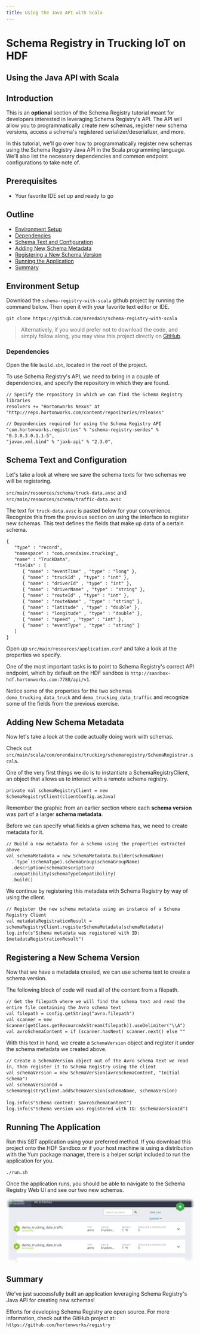 ```yaml
---
title: Using the Java API with Scala
---
```


# Schema Registry in Trucking IoT on HDF

## Using the Java API with Scala

## Introduction

This is an **optional** section of the Schema Registry tutorial meant for developers interested in leveraging Schema Registry's API.  The API will allow you to programmatically create new schemas, register new schema versions, access a schema's registered serializer/deserializer, and more.

In this tutorial, we'll go over how to programmatically register new schemas using the Schema Registry Java API in the Scala programming language.  We'll also list the necessary dependencies and common endpoint configurations to take note of.


## Prerequisites

-   Your favorite IDE set up and ready to go


## Outline

-   [Environment Setup](#environment-setup)
-   [Dependencies](#dependencies)
-   [Schema Text and Configuration](#schema-text-and-configuration)
-   [Adding New Schema Metadata](#adding-new-schema-metadata)
-   [Registering a New Schema Version](#registering-a-new-schema-version)
-   [Running the Application](#running-the-application)
-   [Summary](#summary)


## Environment Setup

Download the `schema-registry-with-scala` github project by running the command below.  Then open it with your favorite text editor or IDE.

```
git clone https://github.com/orendain/schema-registry-with-scala
```

> Alternatively, if you would prefer not to download the code, and simply follow along, you may view this project directly on [GitHub](https://github.com/orendain/schema-registry-with-scala).

### Dependencies

Open the file `build.sbt`, located in the root of the project.

To use Schema Registry's API, we need to bring in a couple of dependencies, and specify the repository in which they are found.

```
// Specify the repository in which we can find the Schema Registry libraries
resolvers += "Hortonworks Nexus" at "http://repo.hortonworks.com/content/repositories/releases"
```

```
// Dependencies required for using the Schema Registry API
"com.hortonworks.registries" % "schema-registry-serdes" % "0.3.0.3.0.1.1-5",
"javax.xml.bind" % "jaxb-api" % "2.3.0",
```


## Schema Text and Configuration

Let's take a look at where we save the schema texts for two schemas we will be registering.

`src/main/resources/schema/truck-data.avsc` and `src/main/resources/schema/traffic-data.avsc`

The text for `truck-data.avsc` is pasted below for your convenience.  Recognize this from the previous section on using the interface to register new schemas.  This text defines the fields that make up data of a certain schema.

```
{
   "type" : "record",
   "namespace" : "com.orendainx.trucking",
   "name" : "TruckData",
   "fields" : [
      { "name" : "eventTime" , "type" : "long" },
      { "name" : "truckId" , "type" : "int" },
      { "name" : "driverId" , "type" : "int" },
      { "name" : "driverName" , "type" : "string" },
      { "name" : "routeId" , "type" : "int" },
      { "name" : "routeName" , "type" : "string" },
      { "name" : "latitude" , "type" : "double" },
      { "name" : "longitude" , "type" : "double" },
      { "name" : "speed" , "type" : "int" },
      { "name" : "eventType" , "type" : "string" }
   ]
}
```

Open up `src/main/resources/application.conf` and take a look at the properties we specify.

One of the most important tasks is to point to Schema Registry's correct API endpoint, which by default on the HDF sandbox is `http://sandbox-hdf.hortonworks.com:7788/api/v1`.

Notice some of the properties for the two schemas `demo_trucking_data_truck` and `demo_trucking_data_traffic` and recognize some of the fields from the previous exercise.


## Adding New Schema Metadata

Now let's take a look at the code actually doing work with schemas.

Check out `src/main/scala/com/orendainx/trucking/schemaregistry/SchemaRegistrar.scala`.

One of the very first things we do is to instantiate a SchemaRegistryClient, an object that allows us to interact with a remote schema registry.

```
private val schemaRegistryClient = new SchemaRegistryClient(clientConfig.asJava)
```


Remember the graphic from an earlier section where each **schema version** was part of a larger **schema metadata**.

Before we can specify what fields a given schema has, we need to create metadata for it.

```
// Build a new metadata for a schema using the properties extracted above
val schemaMetadata = new SchemaMetadata.Builder(schemaName)
  .`type`(schemaType).schemaGroup(schemaGroupName)
  .description(schemaDescription)
  .compatibility(schemaTypeCompatibility)
  .build()
```

We continue by registering this metadata with Schema Registry by way of using the client.
```
// Register the new schema metadata using an instance of a Schema Registry Client
val metadataRegistrationResult = schemaRegistryClient.registerSchemaMetadata(schemaMetadata)
log.info(s"Schema metadata was registered with ID: $metadataRegistrationResult")
```


## Registering a New Schema Version

Now that we have a metadata created, we can use schema text to create a schema version.

The following block of code will read all of the content from a filepath.

```
// Get the filepath where we will find the schema text and read the entire file containing the Avro schema text
val filepath = config.getString("avro.filepath")
val scanner = new Scanner(getClass.getResourceAsStream(filepath)).useDelimiter("\\A")
val avroSchemaContent = if (scanner.hasNext) scanner.next() else ""
```

With this text in hand, we create a `SchemaVersion` object and register it under the schema metadata we created above.

```
// Create a SchemaVersion object out of the Avro schema text we read in, then register it to Schema Registry using the client
val schemaVersion = new SchemaVersion(avroSchemaContent, "Initial schema")
val schemaVersionId = schemaRegistryClient.addSchemaVersion(schemaName, schemaVersion)

log.info(s"Schema content: $avroSchemaContent")
log.info(s"Schema version was registered with ID: $schemaVersionId")
```


## Running The Application

Run this SBT application using your preferred method.  If you download this project onto the HDF Sandbox or if your host machine is using a distribution with the Yum package manager, there is a helper script included to run the application for you.

```
./run.sh
```

Once the application runs, you should be able to navigate to the Schema Registry Web UI and see our two new schemas.

![New Schemas Registered](assets/ui-api-added-schemas.jpg)


## Summary

We've just successfully built an application leveraging Schema Registry's Java API for creating new schemas!

Efforts for developing Schema Registry are open source.  For more information, check out the GitHub project at: `https://github.com/hortonworks/registry`
